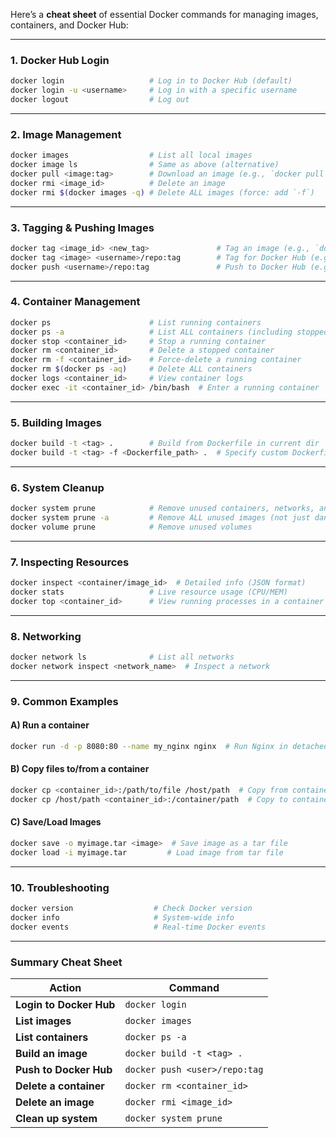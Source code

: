 Here’s a **cheat sheet** of essential Docker commands for managing images, containers, and Docker Hub:

---

### **1. Docker Hub Login**
```bash
docker login                   # Log in to Docker Hub (default)
docker login -u <username>     # Log in with a specific username
docker logout                  # Log out
```

---

### **2. Image Management**
```bash
docker images                  # List all local images
docker image ls                # Same as above (alternative)
docker pull <image:tag>        # Download an image (e.g., `docker pull nginx:latest`)
docker rmi <image_id>          # Delete an image
docker rmi $(docker images -q) # Delete ALL images (force: add `-f`)
```

---

### **3. Tagging & Pushing Images**
```bash
docker tag <image_id> <new_tag>               # Tag an image (e.g., `docker tag abc123 myapp:v1`)
docker tag <image> <username>/repo:tag        # Tag for Docker Hub (e.g., `docker tag myapp yasin005/recom_movie:v1`)
docker push <username>/repo:tag               # Push to Docker Hub (e.g., `docker push yasin005/recom_movie:v1`)
```

---

### **4. Container Management**
```bash
docker ps                      # List running containers
docker ps -a                   # List ALL containers (including stopped)
docker stop <container_id>     # Stop a running container
docker rm <container_id>       # Delete a stopped container
docker rm -f <container_id>    # Force-delete a running container
docker rm $(docker ps -aq)     # Delete ALL containers
docker logs <container_id>     # View container logs
docker exec -it <container_id> /bin/bash  # Enter a running container
```

---

### **5. Building Images**
```bash
docker build -t <tag> .        # Build from Dockerfile in current dir
docker build -t <tag> -f <Dockerfile_path> .  # Specify custom Dockerfile
```

---

### **6. System Cleanup**
```bash
docker system prune            # Remove unused containers, networks, and dangling images
docker system prune -a         # Remove ALL unused images (not just dangling)
docker volume prune            # Remove unused volumes
```

---

### **7. Inspecting Resources**
```bash
docker inspect <container/image_id>  # Detailed info (JSON format)
docker stats                   # Live resource usage (CPU/MEM)
docker top <container_id>      # View running processes in a container
```

---

### **8. Networking**
```bash
docker network ls              # List all networks
docker network inspect <network_name>  # Inspect a network
```

---

### **9. Common Examples**
#### **A) Run a container**
```bash
docker run -d -p 8080:80 --name my_nginx nginx  # Run Nginx in detached mode
```

#### **B) Copy files to/from a container**
```bash
docker cp <container_id>:/path/to/file /host/path  # Copy from container
docker cp /host/path <container_id>:/container/path  # Copy to container
```

#### **C) Save/Load Images**
```bash
docker save -o myimage.tar <image>  # Save image as a tar file
docker load -i myimage.tar         # Load image from tar file
```

---

### **10. Troubleshooting**
```bash
docker version                  # Check Docker version
docker info                     # System-wide info
docker events                   # Real-time Docker events
```

---

### **Summary Cheat Sheet**
| Action                     | Command                          |
|----------------------------|----------------------------------|
| **Login to Docker Hub**    | `docker login`                   |
| **List images**            | `docker images`                  |
| **List containers**        | `docker ps -a`                   |
| **Build an image**         | `docker build -t <tag> .`        |
| **Push to Docker Hub**     | `docker push <user>/repo:tag`    |
| **Delete a container**     | `docker rm <container_id>`       |
| **Delete an image**        | `docker rmi <image_id>`          |
| **Clean up system**        | `docker system prune`            |


